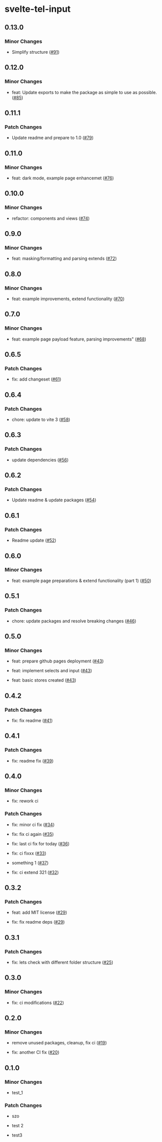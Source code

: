 # svelte-tel-input

## 0.13.0

### Minor Changes

-   Simplify structure ([#91](https://github.com/gyurielf/svelte-tel-input/pull/91))

## 0.12.0

### Minor Changes

-   feat: Update exports to make the package as simple to use as possible. ([#85](https://github.com/gyurielf/svelte-tel-input/pull/85))

## 0.11.1

### Patch Changes

-   Update readme and prepare to 1.0 ([#79](https://github.com/gyurielf/svelte-tel-input/pull/79))

## 0.11.0

### Minor Changes

-   feat: dark mode, example page enhancemet ([#76](https://github.com/gyurielf/svelte-tel-input/pull/76))

## 0.10.0

### Minor Changes

-   refactor: components and views ([#74](https://github.com/gyurielf/svelte-tel-input/pull/74))

## 0.9.0

### Minor Changes

-   feat: masking/formatting and parsing extends ([#72](https://github.com/gyurielf/svelte-tel-input/pull/72))

## 0.8.0

### Minor Changes

-   feat: example improvements, extend functionality ([#70](https://github.com/gyurielf/svelte-tel-input/pull/70))

## 0.7.0

### Minor Changes

-   feat: example page payload feature, parsing improvements" ([#68](https://github.com/gyurielf/svelte-tel-input/pull/68))

## 0.6.5

### Patch Changes

-   fix: add changeset ([#61](https://github.com/gyurielf/svelte-tel-input/pull/61))

## 0.6.4

### Patch Changes

-   chore: update to vite 3 ([#58](https://github.com/gyurielf/svelte-tel-input/pull/58))

## 0.6.3

### Patch Changes

-   update dependencies ([#56](https://github.com/gyurielf/svelte-tel-input/pull/56))

## 0.6.2

### Patch Changes

-   Update readme & update packages ([#54](https://github.com/gyurielf/svelte-tel-input/pull/54))

## 0.6.1

### Patch Changes

-   Readme update ([#52](https://github.com/gyurielf/svelte-tel-input/pull/52))

## 0.6.0

### Minor Changes

-   feat: example page preparations & extend functionality (part 1) ([#50](https://github.com/gyurielf/svelte-tel-input/pull/50))

## 0.5.1

### Patch Changes

-   chore: update packages and resolve breaking changes ([#46](https://github.com/gyurielf/svelte-tel-input/pull/46))

## 0.5.0

### Minor Changes

-   feat: prepare github pages deployment ([#43](https://github.com/gyurielf/svelte-tel-input/pull/43))

*   feat: implement selects and input ([#43](https://github.com/gyurielf/svelte-tel-input/pull/43))

-   feat: basic stores created ([#43](https://github.com/gyurielf/svelte-tel-input/pull/43))

## 0.4.2

### Patch Changes

-   fix: fix readme ([#41](https://github.com/gyurielf/svelte-tel-input/pull/41))

## 0.4.1

### Patch Changes

-   fix: readme fix ([#39](https://github.com/gyurielf/svelte-tel-input/pull/39))

## 0.4.0

### Minor Changes

-   fix: rework ci

### Patch Changes

-   fix: minor ci fix ([#34](https://github.com/gyurielf/svelte-tel-input/pull/34))

*   fix: fix ci again ([#35](https://github.com/gyurielf/svelte-tel-input/pull/35))

-   fix: last ci fix for today ([#36](https://github.com/gyurielf/svelte-tel-input/pull/36))

*   fix: ci fixxx ([#33](https://github.com/gyurielf/svelte-tel-input/pull/33))

-   something 1 ([#37](https://github.com/gyurielf/svelte-tel-input/pull/37))

*   fix: ci extend 321 ([#32](https://github.com/gyurielf/svelte-tel-input/pull/32))

## 0.3.2

### Patch Changes

-   feat: add MIT license ([#29](https://github.com/gyurielf/svelte-tel-input/pull/29))

*   fix: fix readme deps ([#29](https://github.com/gyurielf/svelte-tel-input/pull/29))

## 0.3.1

### Patch Changes

-   fix: lets check with different folder structure ([#25](https://github.com/gyurielf/svelte-tel-input/pull/25))

## 0.3.0

### Minor Changes

-   fix: ci modifications ([#22](https://github.com/gyurielf/svelte-tel-input/pull/22))

## 0.2.0

### Minor Changes

-   remove unused packages, cleanup, fix ci ([#19](https://github.com/gyurielf/svelte-tel-input/pull/19))

*   fix: another CI fix ([#20](https://github.com/gyurielf/svelte-tel-input/pull/20))

## 0.1.0

### Minor Changes

-   test_1

### Patch Changes

-   szo

*   test 2

-   test3
